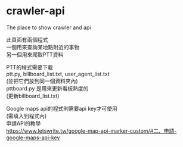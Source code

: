 # crawler-api
The place to show crawler and api

此頁面有兩個程式<br>
一個用來查詢某地點附近的事物<br>
另一個用來爬取PTT資料

PTT的程式需要下載<br>
ptt.py, billboard_list.txt, user_agent_list.txt<br>
(並把它們放到同一個資料夾內)<br>
pttboard.py 是用來更新看板熱度的<br>
(更新billboard_list.txt)<br>

Google maps api的程式則需要api key才可使用<br>
(需填入到程式內)<br>
申請API的教學<br>
https://www.letswrite.tw/google-map-api-marker-custom/#二、申請-google-maps-api-key
